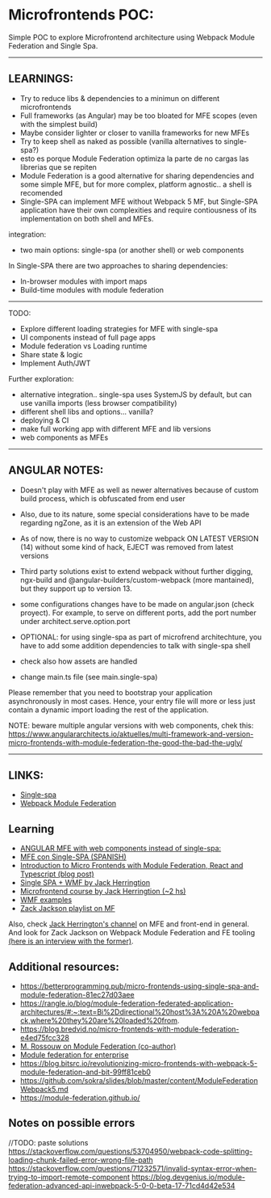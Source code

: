 # Microfrontends POC:

Simple POC to explore Microfrontend architecture using Webpack Module Federation and Single Spa.

---

## LEARNINGS:

- Try to reduce libs & dependencies to a minimun on different microfrontends
- Full frameworks (as Angular) may be too bloated for MFE scopes (even with the simplest build)
- Maybe consider lighter or closer to vanilla frameworks for new MFEs
- Try to keep shell as naked as possible (vanilla alternatives to single-spa?)
- esto es porque Module Federation optimiza la parte de no cargas las librerias que se repiten
- Module Federation is a good alternative for sharing dependencies and some simple MFE, but for more complex, platform agnostic..
  a shell is recomended
- Single-SPA can implement MFE without Webpack 5 MF, but Single-SPA application have their own complexities and require contiousness of its implementation on both shell and MFEs.

integration:

- two main options: single-spa (or another shell) or web components

In Single-SPA there are two approaches to sharing dependencies:

- In-browser modules with import maps
- Build-time modules with module federation

---

TODO:

- Explore different loading strategies for MFE with single-spa
- UI components instead of full page apps
- Module federation vs Loading runtime
- Share state & logic
- Implement Auth/JWT

Further exploration:

- alternative integration.. single-spa uses SystemJS by default, but can use vanilla imports (less browser compatibility)
- different shell libs and options... vanilla?
- deploying & CI
- make full working app with different MFE and lib versions
- web components as MFEs

---

## ANGULAR NOTES:

- Doesn't play with MFE as well as newer alternatives because of custom build process, which is obfuscated from end user
- Also, due to its nature, some special considerations have to be made regarding ngZone, as it is an extension of the Web API
- As of now, there is no way to customize webpack ON LATEST VERSION (14) without some kind of hack, EJECT was removed from latest versions
- Third party solutions exist to extend webpack without further digging, ngx-build and @angular-builders/custom-webpack (more mantained),
  but they support up to version 13.
- some configurations changes have to be made on angular.json (check proyect). For example, to serve on different ports, add the port number under architect.serve.option.port

- OPTIONAL: for using single-spa as part of microfrend architechture, you have to add some addition dependencies to talk with single-spa shell
- check also how assets are handled
- change main.ts file (see main.single-spa)

Please remember that you need to bootstrap your application asynchronously in most cases. Hence, your entry file will more or less just contain a dynamic import loading the rest of the application.

NOTE: beware multiple angular versions with web components, chek this:
https://www.angulararchitects.io/aktuelles/multi-framework-and-version-micro-frontends-with-module-federation-the-good-the-bad-the-ugly/

---

## LINKS:

- [Single-spa](https://single-spa.js.org/)
- [Webpack Module Federation](https://webpack.js.org/concepts/module-federation/)

## Learning

- [ANGULAR MFE with web components instead of single-spa:](https://www.angulararchitects.io/aktuelles/multi-framework-and-version-micro-frontends-with-module-federation-your-4-steps-guide/)
- [MFE con Single-SPA (SPANISH)](https://www.youtube.com/watch?v=ymKzE3u3X_s)
- [Introduction to Micro Frontends with Module Federation, React and Typescript (blog post)](https://ogzhanolguncu.com/blog/micro-frontends-with-module-federation)
- [Single SPA + WMF by Jack Herringtion](https://www.youtube.com/watch?v=wxnwPLLIJCY)
- [Microfrontend course by Jack Herringtion (~2 hs)](https://www.youtube.com/watch?v=lKKsjpH09dU)
- [WMF examples](https://github.com/module-federation/module-federation-examples)
- [Zack Jackson playlist on MF](https://www.youtube.com/playlist?list=PLWSiF9YHHK-DqsFHGYbeAMwbd9xcZbEWJ)

Also, check [Jack Herrington's channel](https://www.youtube.com/c/JackHerrington) on MFE and front-end in general. And look for Zack Jackson on Webpack Module Federation and FE tooling [(here is an interview with the former)](https://www.youtube.com/watch?v=AU7dKWNfWiA).

## Additional resources:

- https://betterprogramming.pub/micro-frontends-using-single-spa-and-module-federation-81ec27d03aee
- https://rangle.io/blog/module-federation-federated-application-architectures/#:~:text=Bi%2Ddirectional%20host%3A%20A%20webpack,where%20they%20are%20loaded%20from.
- https://blog.bredvid.no/micro-frontends-with-module-federation-e4ed75fcc328
- [M. Rossouw on Module Federation (co-author)](https://dev.to/marais/webpack-5-and-module-federation-4j1i)
- [Module federation for enterprise](https://dev.to/waldronmatt/tutorial-a-guide-to-module-federation-for-enterprise-n5)
- https://blog.bitsrc.io/revolutionizing-micro-frontends-with-webpack-5-module-federation-and-bit-99ff81ceb0
- https://github.com/sokra/slides/blob/master/content/ModuleFederationWebpack5.md
- https://module-federation.github.io/

## Notes on possible errors

//TODO: paste solutions
https://stackoverflow.com/questions/53704950/webpack-code-splitting-loading-chunk-failed-error-wrong-file-path
https://stackoverflow.com/questions/71232571/invalid-syntax-error-when-trying-to-import-remote-component
https://blog.devgenius.io/module-federation-advanced-api-inwebpack-5-0-0-beta-17-71cd4d42e534
